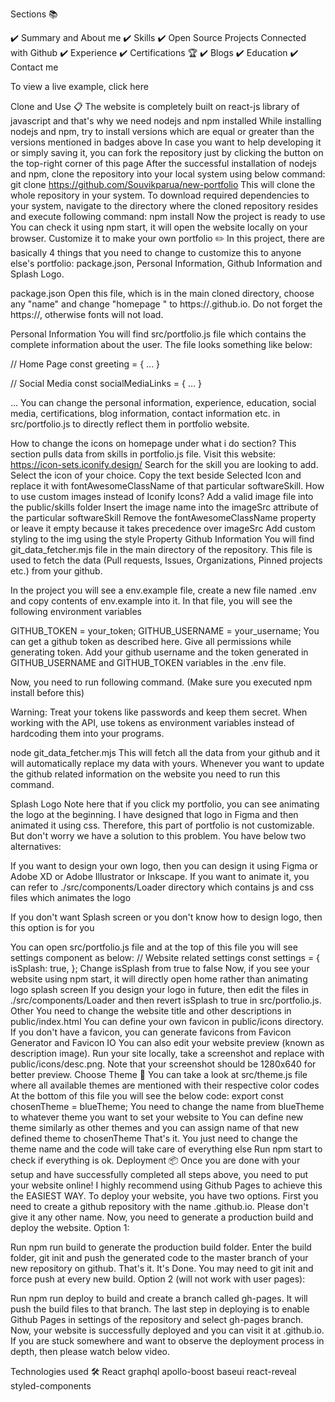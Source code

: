 Sections 📚



✔️ Summary and About me
✔️ Skills
✔️ Open Source Projects Connected with Github
✔️ Experience
✔️ Certifications 🏆
✔️ Blogs
✔️ Education
✔️ Contact me

To view a live example, click here

Clone and Use 📋
The website is completely built on react-js library of javascript and that's why we need nodejs and npm installed
While installing nodejs and npm, try to install versions which are equal or greater than the versions mentioned in badges above
In case you want to help developing it or simply saving it, you can fork the repository just by clicking the button on the top-right corner of this page
After the successful installation of nodejs and npm, clone the repository into your local system using below command:
 git clone https://github.com/Souvikparua/new-portfolio
This will clone the whole repository in your system.
To download required dependencies to your system, navigate to the directory where the cloned repository resides and execute following command:
npm install
Now the project is ready to use
You can check it using npm start, it will open the website locally on your browser.
Customize it to make your own portfolio ✏️
In this project, there are basically 4 things that you need to change to customize this to anyone else's portfolio: package.json, Personal Information, Github Information and Splash Logo.

package.json
Open this file, which is in the main cloned directory, choose any "name" and change "homepage " to https://<your-github-username>.github.io. Do not forget the https://, otherwise fonts will not load.

Personal Information
You will find src/portfolio.js file which contains the complete information about the user. The file looks something like below:

// Home Page
const greeting = {
    ...
}

// Social Media
const socialMediaLinks = {
    ...
}

...
You can change the personal information, experience, education, social media, certifications, blog information, contact information etc. in src/portfolio.js to directly reflect them in portfolio website.

How to change the icons on homepage under what i do section?
This section pulls data from skills in portfolio.js file.
Visit this website: https://icon-sets.iconify.design/
Search for the skill you are looking to add.
Select the icon of your choice.
Copy the text beside Selected Icon and replace it with fontAwesomeClassName of that particular softwareSkill.
How to use custom images instead of Iconify Icons?
Add a valid image file into the public/skills folder
Insert the image name into the imageSrc attribute of the particular softwareSkill
Remove the fontAwesomeClassName property or leave it empty because it takes precedence over imageSrc
Add custom styling to the img using the style Property
Github Information
You will find git_data_fetcher.mjs file in the main directory of the repository. This file is used to fetch the data (Pull requests, Issues, Organizations, Pinned projects etc.) from your github.

In the project you will see a env.example file, create a new file named .env and copy contents of env.example into it. In that file, you will see the following environment variables

GITHUB_TOKEN = your_token;
GITHUB_USERNAME = your_username;
You can get a github token as described here. Give all permissions while generating token. Add your github username and the token generated in GITHUB_USERNAME and GITHUB_TOKEN variables in the .env file.

Now, you need to run following command. (Make sure you executed npm install before this)

Warning: Treat your tokens like passwords and keep them secret. When working with the API, use tokens as environment variables instead of hardcoding them into your programs.

node git_data_fetcher.mjs
This will fetch all the data from your github and it will automatically replace my data with yours. Whenever you want to update the github related information on the website you need to run this command.

Splash Logo
Note here that if you click my portfolio, you can see animating the logo at the beginning. I have designed that logo in Figma and then animated it using css. Therefore, this part of portfolio is not customizable. But don't worry we have a solution to this problem. You have below two alternatives:

If you want to design your own logo, then you can design it using Figma or Adobe XD or Adobe Illustrator or Inkscape. If you want to animate it, you can refer to ./src/components/Loader directory which contains js and css files which animates the logo

If you don't want Splash screen or you don't know how to design logo, then this option is for you

You can open src/portfolio.js file and at the top of this file you will see settings component as below:
// Website related settings
const settings = {
  isSplash: true,
};
Change isSplash from true to false
Now, if you see your website using npm start, it will directly open home rather than animating logo splash screen
If you design your logo in future, then edit the files in ./src/components/Loader and then revert isSplash to true in src/portfolio.js.
Other
You need to change the website title and other descriptions in public/index.html
You can define your own favicon in public/icons directory. If you don't have a favicon, you can generate favicons from Favicon Generator and Favicon IO
You can also edit your website preview (known as description image). Run your site locally, take a screenshot and replace with public/icons/desc.png. Note that your screenshot should be 1280x640 for better preview.
Choose Theme 🌈
You can take a look at src/theme.js file where all available themes are mentioned with their respective color codes
At the bottom of this file you will see the below code:
export const chosenTheme = blueTheme;
You need to change the name from blueTheme to whatever theme you want to set your website to
You can define new theme similarly as other themes and you can assign name of that new defined theme to chosenTheme
That's it. You just need to change the theme name and the code will take care of everything else
Run npm start to check if everything is ok.
Deployment 📦
Once you are done with your setup and have successfully completed all steps above, you need to put your website online!
I highly recommend using Github Pages to achieve this the EASIEST WAY.
To deploy your website, you have two options. First you need to create a github repository with the name <your-github-username>.github.io. Please don't give it any other name.
Now, you need to generate a production build and deploy the website.
Option 1:

Run npm run build to generate the production build folder.
Enter the build folder, git init and push the generated code to the master branch of your new repository on github. That's it. It's Done.
You may need to git init and force push at every new build.
Option 2 (will not work with user pages):

Run npm run deploy to build and create a branch called gh-pages. It will push the build files to that branch.
The last step in deploying is to enable Github Pages in settings of the repository and select gh-pages branch.
Now, your website is successfully deployed and you can visit it at <your-github-username>.github.io.
If you are stuck somewhere and want to observe the deployment process in depth, then please watch below video.



Technologies used 🛠️
React
graphql
apollo-boost
baseui
react-reveal
styled-components
